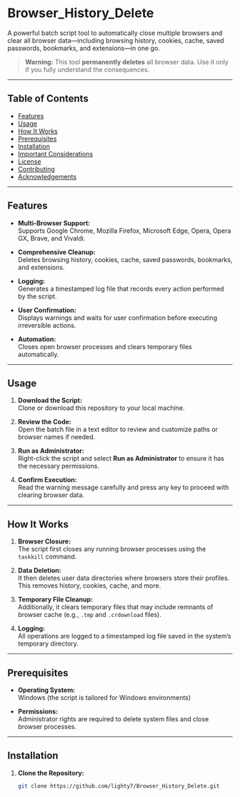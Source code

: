# Browser_History_Delete

A powerful batch script tool to automatically close multiple browsers and clear all browser data—including browsing history, cookies, cache, saved passwords, bookmarks, and extensions—in one go.

> **Warning:** This tool **permanently deletes** all browser data. Use it only if you fully understand the consequences.

---

## Table of Contents

- [Features](#features)
- [Usage](#usage)
- [How It Works](#how-it-works)
- [Prerequisites](#prerequisites)
- [Installation](#installation)
- [Important Considerations](#important-considerations)
- [License](#license)
- [Contributing](#contributing)
- [Acknowledgements](#acknowledgements)

---

## Features

- **Multi-Browser Support:**  
  Supports Google Chrome, Mozilla Firefox, Microsoft Edge, Opera, Opera GX, Brave, and Vivaldi.

- **Comprehensive Cleanup:**  
  Deletes browsing history, cookies, cache, saved passwords, bookmarks, and extensions.

- **Logging:**  
  Generates a timestamped log file that records every action performed by the script.

- **User Confirmation:**  
  Displays warnings and waits for user confirmation before executing irreversible actions.

- **Automation:**  
  Closes open browser processes and clears temporary files automatically.

---

## Usage

1. **Download the Script:**  
   Clone or download this repository to your local machine.

2. **Review the Code:**  
   Open the batch file in a text editor to review and customize paths or browser names if needed.

3. **Run as Administrator:**  
   Right-click the script and select **Run as Administrator** to ensure it has the necessary permissions.

4. **Confirm Execution:**  
   Read the warning message carefully and press any key to proceed with clearing browser data.

---

## How It Works

1. **Browser Closure:**  
   The script first closes any running browser processes using the `taskkill` command.

2. **Data Deletion:**  
   It then deletes user data directories where browsers store their profiles. This removes history, cookies, cache, and more.

3. **Temporary File Cleanup:**  
   Additionally, it clears temporary files that may include remnants of browser cache (e.g., `.tmp` and `.crdownload` files).

4. **Logging:**  
   All operations are logged to a timestamped log file saved in the system’s temporary directory.

---

## Prerequisites

- **Operating System:**  
  Windows (the script is tailored for Windows environments)

- **Permissions:**  
  Administrator rights are required to delete system files and close browser processes.

---

## Installation

1. **Clone the Repository:**

   ```bash
   git clone https://github.com/lighty7/Browser_History_Delete.git
